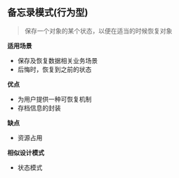 
## 备忘录模式(行为型)

> 保存一个对象的某个状态，以便在适当的时候恢复对象

**适用场景**
- 保存及恢复数据相关业务场景
- 后悔时，恢复到之前的状态

**优点**
- 为用户提供一种可恢复机制
- 存档信息的封装

**缺点**
- 资源占用

**相似设计模式**
- 状态模式

